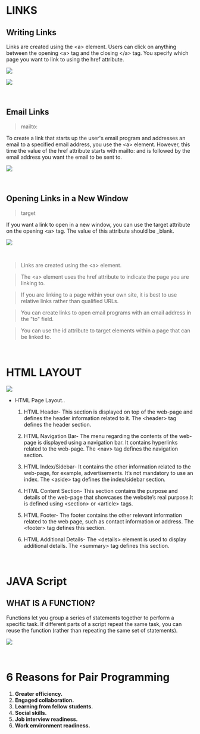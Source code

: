 # LINKS

## Writing Links

Links are created using the <a\> element. Users can click on anything
between the opening <a\> tag and the closing </a\> tag. You specify
which page you want to link to using the href attribute.

![](https://www.computerhope.com/jargon/h/html-tag.gif)



![](https://www.wikitechy.com/step-by-step-html-tutorials/img/html-images/code-explanation-link-tag-in-html.png)

<br>

## Email Links

> mailto:

To create a link that starts up
the user's email program and
addresses an email to a specified
email address, you use the <a\>
element. However, this time the
value of the href attribute starts
with mailto: and is followed by
the email address you want the
email to be sent to.

![](https://www.campaignmonitor.com/wp-content/uploads/2010/12/Should-I-Use-a-Mailto-or-Link-to-a-Contact-Form-in-My-Email-Newsletter.png)

<br>

## Opening Links in a New Window

> target

If you want a link to open in a
new window, you can use the
target attribute on the opening
<a\> tag. The value of this
attribute should be _blank.

![](https://aws1.discourse-cdn.com/codecademy/original/5X/0/d/5/f/0d5f89cae516ee9ea1c040493fb2e31f8a000484.png)

<br>

> Links are created using the <a\> element.

> The <a\> element uses the href attribute to indicate
the page you are linking to.

> If you are linking to a page within your own site, it is
best to use relative links rather than qualified URLs.

> You can create links to open email programs with an
email address in the "to" field.

> You can use the id attribute to target elements within
a page that can be linked to.

<br>

# HTML LAYOUT 

![](https://d2h0cx97tjks2p.cloudfront.net/blogs/wp-content/uploads/sites/2/2020/07/HTML-Layout-df-1024x536.jpg)

* HTML Page Layout..

    1. HTML Header- This section is displayed on top of the web-page and defines the header information related to it. The <header\> tag defines the header section.

    2. HTML Navigation Bar- The menu regarding the contents of the web-page is displayed using a navigation bar. It contains hyperlinks related to the web-page. The <nav\> tag defines the navigation section.

    3. HTML Index/Sidebar- It contains the other information related to the web-page, for example, advertisements. It’s not mandatory to use an index. The <aside\> tag defines the index/sidebar section.

    4. HTML Content Section- This section contains the purpose and details of the web-page that showcases the website’s real purpose.It is defined using <section\> or <article\> tags.

    5. HTML Footer- The footer contains the other relevant information related to the web page, such as contact information or address. The <footer\> tag defines this section.

    6. HTML Additional Details- The <details\> element is used to display additional details. The <summary\> tag defines this section.

<br>

# JAVA Script

## WHAT IS A FUNCTION? 

Functions let you group a series of statements together to perform a
specific task. If different parts of a script repeat the same task, you can
reuse the function (rather than repeating the same set of statements).

![](https://fireship.io/courses/javascript/img/function-declaration.png)

<br>

# 6 Reasons for Pair Programming

1. **Greater efficiency.**
2. **Engaged collaboration.**
3. **Learning from fellow students.**
4. **Social skills.**
5. **Job interview readiness.**
6. **Work environment readiness.**